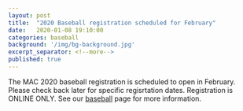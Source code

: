 ```yaml
---
layout: post
title:  "2020 Baseball registration scheduled for February"
date:   2020-01-08 19:10:00
categories: baseball
background: '/img/bg-background.jpg'
excerpt_separator: <!--more-->
published: true
---
```

The MAC 2020 baseball registration is scheduled to open in February.
Please check back later for specific regisrtation dates.
Registration is ONLINE ONLY.
See our [baseball](/baseball) page for more information.